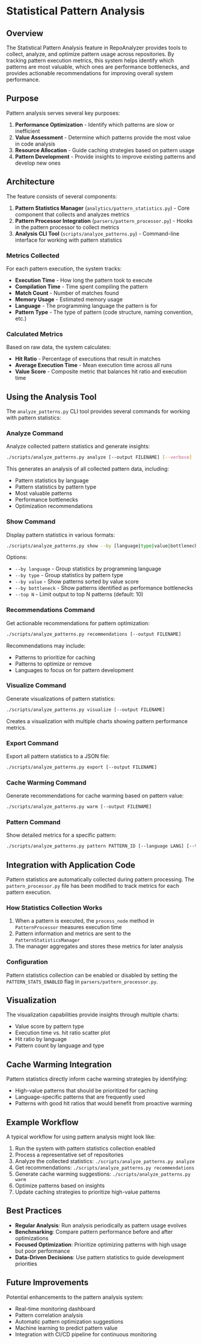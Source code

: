 # Statistical Pattern Analysis

## Overview

The Statistical Pattern Analysis feature in RepoAnalyzer provides tools to collect, analyze, and optimize pattern usage across repositories. By tracking pattern execution metrics, this system helps identify which patterns are most valuable, which ones are performance bottlenecks, and provides actionable recommendations for improving overall system performance.

## Purpose

Pattern analysis serves several key purposes:

1. **Performance Optimization** - Identify which patterns are slow or inefficient
2. **Value Assessment** - Determine which patterns provide the most value in code analysis
3. **Resource Allocation** - Guide caching strategies based on pattern usage
4. **Pattern Development** - Provide insights to improve existing patterns and develop new ones

## Architecture

The feature consists of several components:

1. **Pattern Statistics Manager** (`analytics/pattern_statistics.py`) - Core component that collects and analyzes metrics
2. **Pattern Processor Integration** (`parsers/pattern_processor.py`) - Hooks in the pattern processor to collect metrics
3. **Analysis CLI Tool** (`scripts/analyze_patterns.py`) - Command-line interface for working with pattern statistics

### Metrics Collected

For each pattern execution, the system tracks:

- **Execution Time** - How long the pattern took to execute
- **Compilation Time** - Time spent compiling the pattern
- **Match Count** - Number of matches found
- **Memory Usage** - Estimated memory usage
- **Language** - The programming language the pattern is for
- **Pattern Type** - The type of pattern (code structure, naming convention, etc.)

### Calculated Metrics

Based on raw data, the system calculates:

- **Hit Ratio** - Percentage of executions that result in matches
- **Average Execution Time** - Mean execution time across all runs
- **Value Score** - Composite metric that balances hit ratio and execution time

## Using the Analysis Tool

The `analyze_patterns.py` CLI tool provides several commands for working with pattern statistics:

### Analyze Command

Analyze collected pattern statistics and generate insights:

```bash
./scripts/analyze_patterns.py analyze [--output FILENAME] [--verbose]
```

This generates an analysis of all collected pattern data, including:

- Pattern statistics by language
- Pattern statistics by pattern type
- Most valuable patterns
- Performance bottlenecks
- Optimization recommendations

### Show Command

Display pattern statistics in various formats:

```bash
./scripts/analyze_patterns.py show --by [language|type|value|bottleneck] [--top N]
```

Options:

- `--by language` - Group statistics by programming language
- `--by type` - Group statistics by pattern type
- `--by value` - Show patterns sorted by value score
- `--by bottleneck` - Show patterns identified as performance bottlenecks
- `--top N` - Limit output to top N patterns (default: 10)

### Recommendations Command

Get actionable recommendations for pattern optimization:

```bash
./scripts/analyze_patterns.py recommendations [--output FILENAME]
```

Recommendations may include:

- Patterns to prioritize for caching
- Patterns to optimize or remove
- Languages to focus on for pattern development

### Visualize Command

Generate visualizations of pattern statistics:

```bash
./scripts/analyze_patterns.py visualize [--output FILENAME]
```

Creates a visualization with multiple charts showing pattern performance metrics.

### Export Command

Export all pattern statistics to a JSON file:

```bash
./scripts/analyze_patterns.py export [--output FILENAME]
```

### Cache Warming Command

Generate recommendations for cache warming based on pattern value:

```bash
./scripts/analyze_patterns.py warm [--output FILENAME]
```

### Pattern Command

Show detailed metrics for a specific pattern:

```bash
./scripts/analyze_patterns.py pattern PATTERN_ID [--language LANG] [--type TYPE]
```

## Integration with Application Code

Pattern statistics are automatically collected during pattern processing. The `pattern_processor.py` file has been modified to track metrics for each pattern execution.

### How Statistics Collection Works

1. When a pattern is executed, the `process_node` method in `PatternProcessor` measures execution time
2. Pattern information and metrics are sent to the `PatternStatisticsManager`
3. The manager aggregates and stores these metrics for later analysis

### Configuration

Pattern statistics collection can be enabled or disabled by setting the `PATTERN_STATS_ENABLED` flag in `parsers/pattern_processor.py`.

## Visualization

The visualization capabilities provide insights through multiple charts:

- Value score by pattern type
- Execution time vs. hit ratio scatter plot
- Hit ratio by language
- Pattern count by language and type

## Cache Warming Integration

Pattern statistics directly inform cache warming strategies by identifying:

- High-value patterns that should be prioritized for caching
- Language-specific patterns that are frequently used
- Patterns with good hit ratios that would benefit from proactive warming

## Example Workflow

A typical workflow for using pattern analysis might look like:

1. Run the system with pattern statistics collection enabled
2. Process a representative set of repositories
3. Analyze the collected statistics: `./scripts/analyze_patterns.py analyze`
4. Get recommendations: `./scripts/analyze_patterns.py recommendations`
5. Generate cache warming suggestions: `./scripts/analyze_patterns.py warm`
6. Optimize patterns based on insights
7. Update caching strategies to prioritize high-value patterns

## Best Practices

- **Regular Analysis**: Run analysis periodically as pattern usage evolves
- **Benchmarking**: Compare pattern performance before and after optimizations
- **Focused Optimization**: Prioritize optimizing patterns with high usage but poor performance
- **Data-Driven Decisions**: Use pattern statistics to guide development priorities

## Future Improvements

Potential enhancements to the pattern analysis system:

- Real-time monitoring dashboard
- Pattern correlation analysis
- Automatic pattern optimization suggestions
- Machine learning to predict pattern value
- Integration with CI/CD pipeline for continuous monitoring
